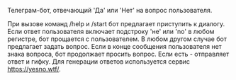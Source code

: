 Телеграм-бот, отвечающий 'Да' или 'Нет' на вопрос пользователя.

При вызове команд /help и /start бот предлагает приступить к диалогу. 
Если ответ пользователя включает подстроку 'не' или 'no' в любом регистре, бот прощается с пользователем.
В любом другом случае бот предлагает задать вопрос.
Если в конце сообщения пользователя нет знака вопроса, бот продолжает просить вопрос.
Если есть - отправляет ответ и гифку.
Для генерации ответов используется сервис https://yesno.wtf/.
